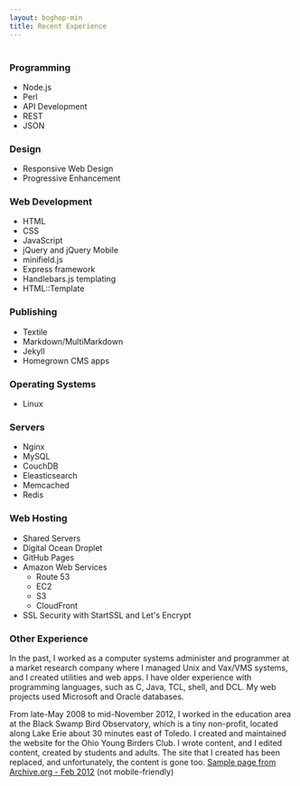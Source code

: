 ```yaml
---
layout: boghop-min
title: Recent Experience
---
```



<h3 id="programming" style="margin-top:40px;padding-top:0;">Programming</h3>

* Node.js
* Perl
* API Development
* REST
* JSON


### Design

* Responsive Web Design
* Progressive Enhancement


### Web Development

* HTML
* CSS
* JavaScript
* jQuery and jQuery Mobile
* minifield.js
* Express framework
* Handlebars.js templating
* HTML::Template


### Publishing

* Textile
* Markdown/MultiMarkdown
* Jekyll
* Homegrown CMS apps


### Operating Systems

* Linux


### Servers

* Nginx
* MySQL
* CouchDB
* Eleasticsearch
* Memcached
* Redis


### Web Hosting

* Shared Servers
* Digital Ocean Droplet
* GitHub Pages
* Amazon Web Services
  *  Route 53
  *  EC2
  *  S3
  *  CloudFront
* SSL Security with StartSSL and Let's Encrypt







### Other Experience

In the past, I worked as a computer systems administer and programmer at a market research company where I managed Unix and Vax/VMS systems, and I created utilities and web apps. I have older experience with programming languages, such as C, Java, TCL, shell, and DCL. My web projects used Microsoft and Oracle databases.

From late-May 2008 to mid-November 2012, I worked in the education area at the Black Swamp Bird Observatory, which is a tiny non-profit, located along Lake Erie about 30 minutes east of Toledo. I created and maintained the website for the Ohio Young Birders Club. I wrote content, and I edited content, created by students and adults. The site that I created has been replaced, and unfortunately, the content is gone too. [Sample page from Archive.org - Feb 2012](http://web.archive.org/web/20120224135234/http://www.ohioyoungbirders.org/) (not mobile-friendly)



